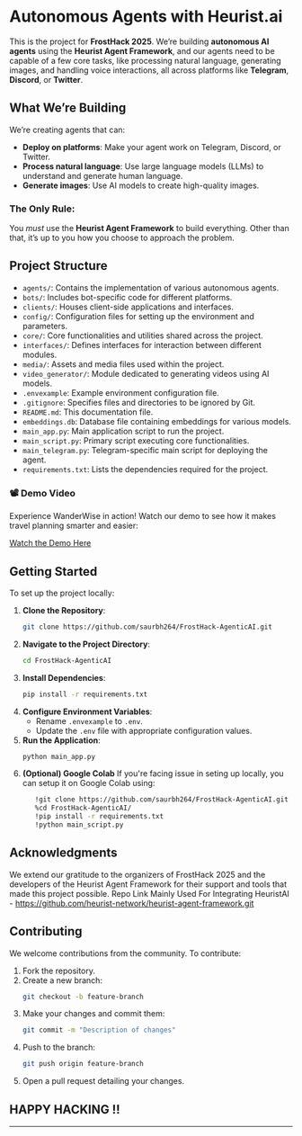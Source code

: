 # **Autonomous Agents with Heurist.ai**

This is the project for **FrostHack 2025**. We’re building **autonomous AI agents** using the **Heurist Agent Framework**, and our agents need to be capable of a few core tasks, like processing natural language, generating images, and handling voice interactions, all across platforms like **Telegram**, **Discord**, or **Twitter**.

## What We’re Building

We’re creating agents that can:
- **Deploy on platforms**: Make your agent work on Telegram, Discord, or Twitter.
- **Process natural language**: Use large language models (LLMs) to understand and generate human language.
- **Generate images**: Use AI models to create high-quality images.

### The Only Rule:
You *must* use the **Heurist Agent Framework** to build everything. Other than that, it’s up to you how you choose to approach the problem. 

## Project Structure

- `agents/`: Contains the implementation of various autonomous agents.
- `bots/`: Includes bot-specific code for different platforms.
- `clients/`: Houses client-side applications and interfaces.
- `config/`: Configuration files for setting up the environment and parameters.
- `core/`: Core functionalities and utilities shared across the project.
- `interfaces/`: Defines interfaces for interaction between different modules.
- `media/`: Assets and media files used within the project.
- `video_generator/`: Module dedicated to generating videos using AI models.
- `.envexample`: Example environment configuration file.
- `.gitignore`: Specifies files and directories to be ignored by Git.
- `README.md`: This documentation file.
- `embeddings.db`: Database file containing embeddings for various models.
- `main_app.py`: Main application script to run the project.
- `main_script.py`: Primary script executing core functionalities.
- `main_telegram.py`: Telegram-specific main script for deploying the agent.
- `requirements.txt`: Lists the dependencies required for the project.

### 📽 **Demo Video**  
Experience WanderWise in action! Watch our demo to see how it makes travel planning smarter and easier:  

[Watch the Demo Here](https://youtu.be/xinmGBPTWmU)  

## Getting Started

To set up the project locally:

1. **Clone the Repository**:
   ```bash
   git clone https://github.com/saurbh264/FrostHack-AgenticAI.git
   ```
2. **Navigate to the Project Directory**:
   ```bash
   cd FrostHack-AgenticAI
   ```
3. **Install Dependencies**:
   ```bash
   pip install -r requirements.txt
   ```
4. **Configure Environment Variables**:
   - Rename `.envexample` to `.env`.
   - Update the `.env` file with appropriate configuration values.
5. **Run the Application**:
   ```bash
   python main_app.py
   ```
6. **(Optional) Google Colab**
   If you're facing issue in seting up locally, you can setup it on Google Colab using:
   ```bash
      !git clone https://github.com/saurbh264/FrostHack-AgenticAI.git
      %cd FrostHack-AgenticAI/
      !pip install -r requirements.txt
      !python main_script.py
   ```


## Acknowledgments

We extend our gratitude to the organizers of FrostHack 2025 and the developers of the Heurist Agent Framework for their support and tools that made this project possible.
Repo Link Mainly Used For Integrating HeuristAI - https://github.com/heurist-network/heurist-agent-framework.git

## Contributing

We welcome contributions from the community. To contribute:

1. Fork the repository.
2. Create a new branch:
   ```bash
   git checkout -b feature-branch
   ```
3. Make your changes and commit them:
   ```bash
   git commit -m "Description of changes"
   ```
4. Push to the branch:
   ```bash
   git push origin feature-branch
   ```
5. Open a pull request detailing your changes.

## HAPPY HACKING !!

---
